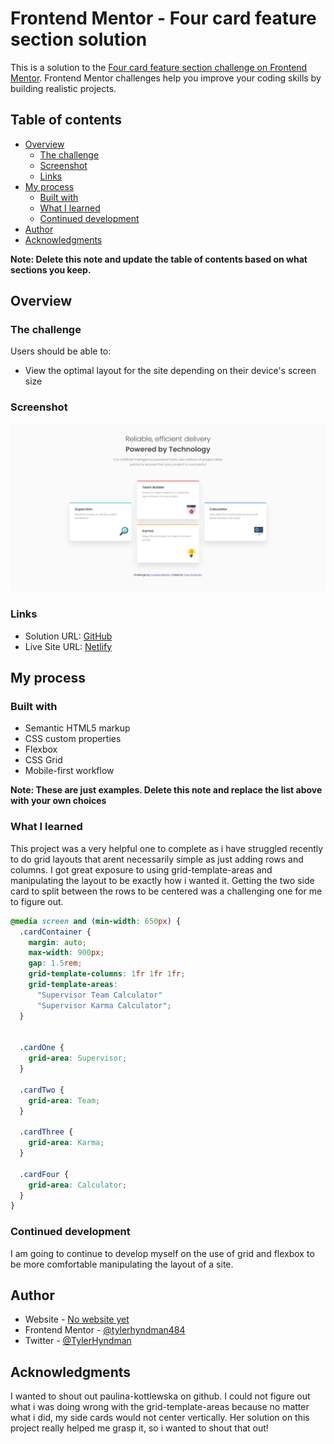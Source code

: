 # Frontend Mentor - Four card feature section solution

This is a solution to the [Four card feature section challenge on Frontend Mentor](https://www.frontendmentor.io/challenges/four-card-feature-section-weK1eFYK). Frontend Mentor challenges help you improve your coding skills by building realistic projects. 

## Table of contents

- [Overview](#overview)
  - [The challenge](#the-challenge)
  - [Screenshot](#screenshot)
  - [Links](#links)
- [My process](#my-process)
  - [Built with](#built-with)
  - [What I learned](#what-i-learned)
  - [Continued development](#continued-development)
- [Author](#author)
- [Acknowledgments](#acknowledgments)

**Note: Delete this note and update the table of contents based on what sections you keep.**

## Overview

### The challenge

Users should be able to:

- View the optimal layout for the site depending on their device's screen size

### Screenshot

![](/Four-Card-Feature-Screenshot.png)

### Links

- Solution URL: [GitHub](https://github.com/tylerhyndman484/four-card-feature-section.git)
- Live Site URL: [Netlify](https://four-card-feature-project-fm.netlify.app/)

## My process

### Built with

- Semantic HTML5 markup
- CSS custom properties
- Flexbox
- CSS Grid
- Mobile-first workflow

**Note: These are just examples. Delete this note and replace the list above with your own choices**

### What I learned

This project was a very helpful one to complete as i have struggled recently to do grid layouts that arent necessarily simple as just adding rows and columns. I got great exposure to using grid-template-areas and manipulating the layout to be exactly how i wanted it. Getting the two side card to split between the rows to be centered was a challenging one for me to figure out.

```css
@media screen and (min-width: 650px) {
  .cardContainer {
    margin: auto;
    max-width: 900px;
    gap: 1.5rem;
    grid-template-columns: 1fr 1fr 1fr;
    grid-template-areas: 
      "Supervisor Team Calculator"
      "Supervisor Karma Calculator";
  }
  

  .cardOne {
    grid-area: Supervisor;
  }

  .cardTwo {
    grid-area: Team;
  }

  .cardThree {
    grid-area: Karma;
  }

  .cardFour {
    grid-area: Calculator;
  }
}
```

### Continued development

I am going to continue to develop myself on the use of grid and flexbox to be more comfortable manipulating the layout of a site.

## Author

- Website - [No website yet](https://www.your-site.com)
- Frontend Mentor - [@tylerhyndman484](https://app.netlify.com/teams/tylerhyndman484)
- Twitter - [@TylerHyndman](https://www.linkedin.com/in/tyler-hyndman-11327b140/)

## Acknowledgments

I wanted to shout out paulina-kottlewska on github. I could not figure out what i was doing wrong with the grid-template-areas because no matter what i did, my side cards would not center vertically. Her solution on this project really helped me grasp it, so i wanted to shout that out!
